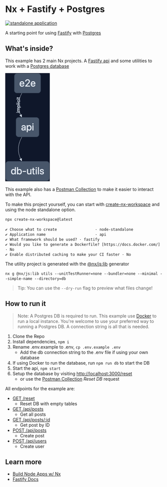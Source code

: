 # Nx + Fastify + Postgres

[![standalone application](https://img.shields.io/static/v1?label=Nx%20setup&message=standalone%20app&color=blue)](https://nx.dev/concepts/integrated-vs-package-based#standalone-applications)

A starting point for using [Fastify](https://www.fastify.io/) with [Postgres](https://www.postgresql.org/)

## What's inside?

This example has 2 main Nx projects. A [Fastify api](./project.json) and some utilities to work with a [Postgres database](./db/utils/project.json)

![The Nx project graph show the main app and the utility library along with an e2e app](./extras/nx_fastify_postgres_graph.png)

This example also has a [Postman Collection](./extras/Nx_Fastify_Postgres.postman_collection.json) to make it easier to interact with the API.

To make this project yourself, you can start with [create-nx-workspace](https://www.npmjs.com/package/create-nx-workspace) and using the node standalone option.

```shell
npx create-nx-workspace@latest

✔ Choose what to create                 · node-standalone
✔ Application name                      · api
✔ What framework should be used? · fastify
✔ Would you like to generate a Dockerfile? [https://docs.docker.com/] · No
✔ Enable distributed caching to make your CI faster · No
```

The utility project is generated with the [@nx/js:lib](https://nx.dev/packages/js/generators/library) generator

```shell
nx g @nx/js:lib utils --unitTestRunner=none --bundler=none --minimal --simple-name --directory=db
```

> Tip: You can use the `--dry-run` flag to preview what files change!

## How to run it

> Note: A Postgres DB is required to run. This example use [Docker](https://www.docker.com/products/docker-desktop/) to run a local instance. You're welcome to use your preferred way to running a Postgres DB. A connection string is all that is needed.

1. Clone the Repo
1. Install dependencies, `npm i`
1. Rename .env.example to .env, `cp .env.example .env`
   - Add the db connection string to the .env file if using your own database
1. If using Docker to run the database, run `npm run db` to start the DB
1. Start the api, `npm start`
1. Setup the database by visiting [http://localhost:3000/reset](http://localhost:3000/reset)
   - or use the [Postman Collection](./extras/Nx_Fastify_Postgres.postman_collection.json) _Reset DB_ request

All endpoints for the example are:

- [GET /reset](./src/app/routes/posts.ts#L5)
  - Reset DB with empty tables
- [GET /api/posts](./src/app/routes/posts.ts#12)
  - Get all posts
- [GET /api/posts/:id](./src/apps/routes/posts.ts#L17)
  - Get post by ID
- [POST /api/posts](./src/app/routes/posts.ts#L26)
  - Create post
- [POST /api/users](./src/app/routes/users.ts#L7)
  - Create user

## Learn more

- [Build Node Apps w/ Nx](https://www.youtube.com/watch?v=LHLW0b4fr2w)
- [Fastify Docs](https://www.fastify.io/docs/latest/Guides/Database/)
